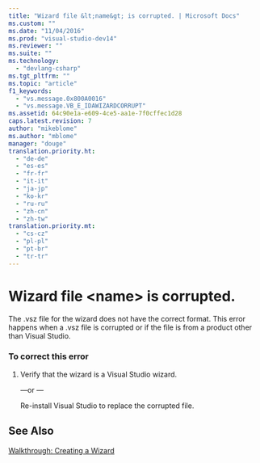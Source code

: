 ```yaml
---
title: "Wizard file &lt;name&gt; is corrupted. | Microsoft Docs"
ms.custom: ""
ms.date: "11/04/2016"
ms.prod: "visual-studio-dev14"
ms.reviewer: ""
ms.suite: ""
ms.technology: 
  - "devlang-csharp"
ms.tgt_pltfrm: ""
ms.topic: "article"
f1_keywords: 
  - "vs.message.0x800A0016"
  - "vs.message.VB_E_IDAWIZARDCORRUPT"
ms.assetid: 64c90e1a-e609-4ce5-aa1e-7f0cffec1d28
caps.latest.revision: 7
author: "mikeblome"
ms.author: "mblome"
manager: "douge"
translation.priority.ht: 
  - "de-de"
  - "es-es"
  - "fr-fr"
  - "it-it"
  - "ja-jp"
  - "ko-kr"
  - "ru-ru"
  - "zh-cn"
  - "zh-tw"
translation.priority.mt: 
  - "cs-cz"
  - "pl-pl"
  - "pt-br"
  - "tr-tr"
---
```

# Wizard file &lt;name&gt; is corrupted.
The .vsz file for the wizard does not have the correct format. This error happens when a .vsz file is corrupted or if the file is from a product other than Visual Studio.  
  
### To correct this error  
  
1.  Verify that the wizard is a Visual Studio wizard.  
  
     —or —  
  
     Re-install Visual Studio to replace the corrupted file.  
  
## See Also  
 [Walkthrough: Creating a Wizard](http://msdn.microsoft.com/en-us/Library/adb41fe9-fcca-4e87-bf4f-bf2fa68e8b06)